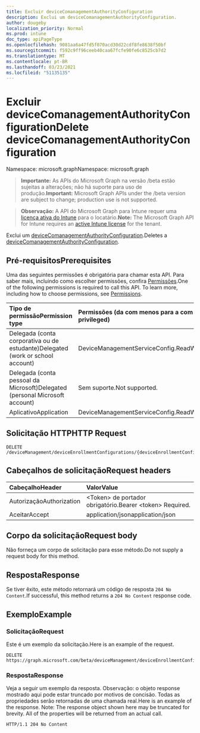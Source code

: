 ```yaml
---
title: Excluir deviceComanagementAuthorityConfiguration
description: Exclui um deviceComanagementAuthorityConfiguration.
author: dougeby
localization_priority: Normal
ms.prod: intune
doc_type: apiPageType
ms.openlocfilehash: 9081aa6a47fd5f070acd30d22cdf8fe8638f50bf
ms.sourcegitcommit: f592c9ff96ceeb40caa67fcfe90fe6c8525cb7d2
ms.translationtype: MT
ms.contentlocale: pt-BR
ms.lasthandoff: 03/23/2021
ms.locfileid: "51135135"
---
```

# <a name="delete-devicecomanagementauthorityconfiguration"></a><span data-ttu-id="06ff8-103">Excluir deviceComanagementAuthorityConfiguration</span><span class="sxs-lookup"><span data-stu-id="06ff8-103">Delete deviceComanagementAuthorityConfiguration</span></span>

<span data-ttu-id="06ff8-104">Namespace: microsoft.graph</span><span class="sxs-lookup"><span data-stu-id="06ff8-104">Namespace: microsoft.graph</span></span>

> <span data-ttu-id="06ff8-105">**Importante:** As APIs do Microsoft Graph na versão /beta estão sujeitas a alterações; não há suporte para uso de produção.</span><span class="sxs-lookup"><span data-stu-id="06ff8-105">**Important:** Microsoft Graph APIs under the /beta version are subject to change; production use is not supported.</span></span>

> <span data-ttu-id="06ff8-106">**Observação:** A API do Microsoft Graph para Intune requer uma [licença ativa do Intune](https://go.microsoft.com/fwlink/?linkid=839381) para o locatário.</span><span class="sxs-lookup"><span data-stu-id="06ff8-106">**Note:** The Microsoft Graph API for Intune requires an [active Intune license](https://go.microsoft.com/fwlink/?linkid=839381) for the tenant.</span></span>

<span data-ttu-id="06ff8-107">Exclui um [deviceComanagementAuthorityConfiguration](../resources/intune-onboarding-devicecomanagementauthorityconfiguration.md).</span><span class="sxs-lookup"><span data-stu-id="06ff8-107">Deletes a [deviceComanagementAuthorityConfiguration](../resources/intune-onboarding-devicecomanagementauthorityconfiguration.md).</span></span>

## <a name="prerequisites"></a><span data-ttu-id="06ff8-108">Pré-requisitos</span><span class="sxs-lookup"><span data-stu-id="06ff8-108">Prerequisites</span></span>
<span data-ttu-id="06ff8-p101">Uma das seguintes permissões é obrigatória para chamar esta API. Para saber mais, incluindo como escolher permissões, confira [Permissões](/graph/permissions-reference).</span><span class="sxs-lookup"><span data-stu-id="06ff8-p101">One of the following permissions is required to call this API. To learn more, including how to choose permissions, see [Permissions](/graph/permissions-reference).</span></span>

|<span data-ttu-id="06ff8-111">Tipo de permissão</span><span class="sxs-lookup"><span data-stu-id="06ff8-111">Permission type</span></span>|<span data-ttu-id="06ff8-112">Permissões (da com menos para a com mais privilégios)</span><span class="sxs-lookup"><span data-stu-id="06ff8-112">Permissions (from least to most privileged)</span></span>|
|:---|:---|
|<span data-ttu-id="06ff8-113">Delegada (conta corporativa ou de estudante)</span><span class="sxs-lookup"><span data-stu-id="06ff8-113">Delegated (work or school account)</span></span>|<span data-ttu-id="06ff8-114">DeviceManagementServiceConfig.ReadWrite.All</span><span class="sxs-lookup"><span data-stu-id="06ff8-114">DeviceManagementServiceConfig.ReadWrite.All</span></span>|
|<span data-ttu-id="06ff8-115">Delegada (conta pessoal da Microsoft)</span><span class="sxs-lookup"><span data-stu-id="06ff8-115">Delegated (personal Microsoft account)</span></span>|<span data-ttu-id="06ff8-116">Sem suporte.</span><span class="sxs-lookup"><span data-stu-id="06ff8-116">Not supported.</span></span>|
|<span data-ttu-id="06ff8-117">Aplicativo</span><span class="sxs-lookup"><span data-stu-id="06ff8-117">Application</span></span>|<span data-ttu-id="06ff8-118">DeviceManagementServiceConfig.ReadWrite.All</span><span class="sxs-lookup"><span data-stu-id="06ff8-118">DeviceManagementServiceConfig.ReadWrite.All</span></span>|

## <a name="http-request"></a><span data-ttu-id="06ff8-119">Solicitação HTTP</span><span class="sxs-lookup"><span data-stu-id="06ff8-119">HTTP Request</span></span>
<!-- {
  "blockType": "ignored"
}
-->
``` http
DELETE /deviceManagement/deviceEnrollmentConfigurations/{deviceEnrollmentConfigurationId}
```

## <a name="request-headers"></a><span data-ttu-id="06ff8-120">Cabeçalhos de solicitação</span><span class="sxs-lookup"><span data-stu-id="06ff8-120">Request headers</span></span>
|<span data-ttu-id="06ff8-121">Cabeçalho</span><span class="sxs-lookup"><span data-stu-id="06ff8-121">Header</span></span>|<span data-ttu-id="06ff8-122">Valor</span><span class="sxs-lookup"><span data-stu-id="06ff8-122">Value</span></span>|
|:---|:---|
|<span data-ttu-id="06ff8-123">Autorização</span><span class="sxs-lookup"><span data-stu-id="06ff8-123">Authorization</span></span>|<span data-ttu-id="06ff8-124">&lt;Token&gt; de portador obrigatório.</span><span class="sxs-lookup"><span data-stu-id="06ff8-124">Bearer &lt;token&gt; Required.</span></span>|
|<span data-ttu-id="06ff8-125">Aceitar</span><span class="sxs-lookup"><span data-stu-id="06ff8-125">Accept</span></span>|<span data-ttu-id="06ff8-126">application/json</span><span class="sxs-lookup"><span data-stu-id="06ff8-126">application/json</span></span>|

## <a name="request-body"></a><span data-ttu-id="06ff8-127">Corpo da solicitação</span><span class="sxs-lookup"><span data-stu-id="06ff8-127">Request body</span></span>
<span data-ttu-id="06ff8-128">Não forneça um corpo de solicitação para esse método.</span><span class="sxs-lookup"><span data-stu-id="06ff8-128">Do not supply a request body for this method.</span></span>

## <a name="response"></a><span data-ttu-id="06ff8-129">Resposta</span><span class="sxs-lookup"><span data-stu-id="06ff8-129">Response</span></span>
<span data-ttu-id="06ff8-130">Se tiver êxito, este método retornará um código de resposta `204 No Content`.</span><span class="sxs-lookup"><span data-stu-id="06ff8-130">If successful, this method returns a `204 No Content` response code.</span></span>

## <a name="example"></a><span data-ttu-id="06ff8-131">Exemplo</span><span class="sxs-lookup"><span data-stu-id="06ff8-131">Example</span></span>

### <a name="request"></a><span data-ttu-id="06ff8-132">Solicitação</span><span class="sxs-lookup"><span data-stu-id="06ff8-132">Request</span></span>
<span data-ttu-id="06ff8-133">Este é um exemplo da solicitação.</span><span class="sxs-lookup"><span data-stu-id="06ff8-133">Here is an example of the request.</span></span>
``` http
DELETE https://graph.microsoft.com/beta/deviceManagement/deviceEnrollmentConfigurations/{deviceEnrollmentConfigurationId}
```

### <a name="response"></a><span data-ttu-id="06ff8-134">Resposta</span><span class="sxs-lookup"><span data-stu-id="06ff8-134">Response</span></span>
<span data-ttu-id="06ff8-p102">Veja a seguir um exemplo da resposta. Observação: o objeto response mostrado aqui pode estar truncado por motivos de concisão. Todas as propriedades serão retornadas de uma chamada real.</span><span class="sxs-lookup"><span data-stu-id="06ff8-p102">Here is an example of the response. Note: The response object shown here may be truncated for brevity. All of the properties will be returned from an actual call.</span></span>
``` http
HTTP/1.1 204 No Content
```




